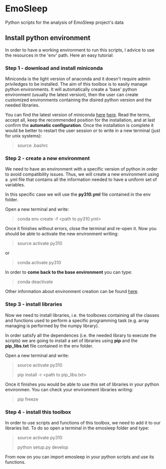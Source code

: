 # EmoSleep
Python scripts for the analysis of EmoSleep project's data

## Install python environment
In order to have a working environment to run this scripts, I advice to use
the resources in the 'env' path. Here an easy tutorial:

### Step 1 - download and install miniconda
Miniconda is the light version of anaconda and it doesn't require admin 
priviledges to be installed.
The aim of this toolbox is to easily manage python environments. 
It will automatically create a 'base' python environment (usually the latest 
version), then the user can create customized environments containing the 
disired python version and the needed libraries. 

You can find the latest version of miniconda [here](https://docs.conda.io/en/latest/miniconda.html#latest-miniconda-installer-links) <a href='https://docs.conda.io/en/latest/miniconda.html#latest-miniconda-installer-links' target='_blank'>here</a>.
Read the terms, accept all, keep the recommended position for the installation, and at last confirm the **automatic configuration**.
Once the installation is complete it would be better to restart the user session or to write in a new terminal (just for unix systems):

> source .bashrc

### Step 2 - create a new environment
We need to have an environment with a specific version of python in order to avoid compatibility issues. Thus, we will create a new environment using a .yml file that contains all the information needed to have a uniform set of variables. 

In this specific case we will use the **py310.yml** file contained in the env folder.

Open a new terminal and write:

> conda env create -f \<path to py310.yml>

Once it finishes without errors, close the terminal and re-open it.
Now you should be able to activate the new environment writing:

> source activate py310

or

> conda activate py310

In order to **come back to the base environment** you can type:
> conda deactivate

Other information about environment creation can be found [here](https://conda.io/projects/conda/en/latest/user-guide/tasks/manage-environments.html#).

### Step 3 - install libraries
Now we need to install libraries, i.e. the toolboxes containing all the classes and functions used to perform a specific programming task (e.g. array managing is performed by the numpy library).

In order satisfy all the dependences (i.e. the needed library to execute the scripts) we are going to install a set of libraries using **pip** and the **pip_libs.txt** file contained in the env folder.

Open a new terminal and write:

> source activate py310 
> 
> pip install -r \<path to pip_libs.txt>

Once it finishes you would be able to use this set of libraries in your python environmen. You can check your environment libraries writing:

> pip freeze

### Step 4 - install this toolbox
In order to use scripts and functions of this toolbox, we need to add it to our libraries list. To do so open a terminal in the emosleep folder and type:

> source activate py310
>
> python setup.py develop

From now on you can import emosleep in your python scripts and use its functions.